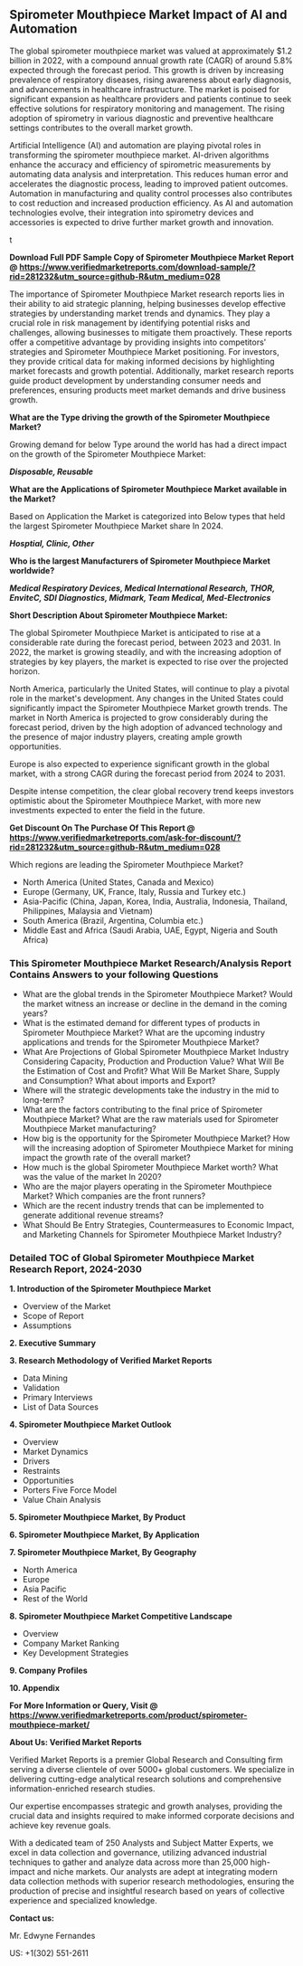<h2>Spirometer Mouthpiece Market Impact of AI and Automation</h2><p>The global spirometer mouthpiece market was valued at approximately $1.2 billion in 2022, with a compound annual growth rate (CAGR) of around 5.8% expected through the forecast period. This growth is driven by increasing prevalence of respiratory diseases, rising awareness about early diagnosis, and advancements in healthcare infrastructure. The market is poised for significant expansion as healthcare providers and patients continue to seek effective solutions for respiratory monitoring and management. The rising adoption of spirometry in various diagnostic and preventive healthcare settings contributes to the overall market growth.</p><p>Artificial Intelligence (AI) and automation are playing pivotal roles in transforming the spirometer mouthpiece market. AI-driven algorithms enhance the accuracy and efficiency of spirometric measurements by automating data analysis and interpretation. This reduces human error and accelerates the diagnostic process, leading to improved patient outcomes. Automation in manufacturing and quality control processes also contributes to cost reduction and increased production efficiency. As AI and automation technologies evolve, their integration into spirometry devices and accessories is expected to drive further market growth and innovation.</p>t</p><p id="" class=""><strong>Download Full PDF Sample Copy of Spirometer Mouthpiece Market Report @ <a href="https://www.verifiedmarketreports.com/download-sample/?rid=281232&utm_source=github-R&utm_medium=028" target="_blank">https://www.verifiedmarketreports.com/download-sample/?rid=281232&utm_source=github-R&utm_medium=028</a></strong></p><p>The importance of&nbsp;Spirometer Mouthpiece Market research reports lies in their ability to aid strategic planning, helping businesses develop effective strategies by understanding market trends and dynamics. They play a crucial role in risk management by identifying potential risks and challenges, allowing businesses to mitigate them proactively. These reports offer a competitive advantage by providing insights into competitors' strategies and Spirometer Mouthpiece Market positioning. For investors, they provide critical data for making informed decisions by highlighting market forecasts and growth potential. Additionally, market research reports guide product development by understanding consumer needs and preferences, ensuring products meet market demands and drive business growth.</p><p><strong>What are the&nbsp;Type driving the growth of the Spirometer Mouthpiece Market?</strong></p><p id="" class="">Growing demand for below Type around the world has had a direct impact on the growth of the Spirometer Mouthpiece Market:</p><em><strong>Disposable, Reusable</strong></em></p><strong>What are the&nbsp;Applications&nbsp;of Spirometer Mouthpiece Market available in the Market?</strong></p><p id="" class="">Based on Application the Market is categorized into Below types that held the largest Spirometer Mouthpiece Market share In 2024.</p><em><strong>Hosptial, Clinic, Other</strong></em></p><strong>Who is the largest Manufacturers of Spirometer Mouthpiece Market worldwide?</strong></p><p><em><strong>Medical Respiratory Devices, Medical International Research, THOR, EnviteC, SDI Diagnostics, Midmark, Team Medical, Med-Electronics</strong></em></p><p id="" class=""><strong>Short Description About Spirometer Mouthpiece Market:</strong></p><p>The global Spirometer Mouthpiece Market is anticipated to rise at a considerable rate during the forecast period, between 2023 and 2031. In 2022, the market is growing steadily, and with the increasing adoption of strategies by key players, the market is expected to rise over the projected horizon.</p><p>North America, particularly the United States, will continue to play a pivotal role in the market's development. Any changes in the United States could significantly impact the Spirometer Mouthpiece Market growth trends. The market in North America is projected to grow considerably during the forecast period, driven by the high adoption of advanced technology and the presence of major industry players, creating ample growth opportunities.</p><p>Europe is also expected to experience significant growth in the global market, with a strong CAGR during the forecast period from 2024 to 2031.</p><p>Despite intense competition, the clear global recovery trend keeps investors optimistic about the Spirometer Mouthpiece Market, with more new investments expected to enter the field in the future.</p><p id="" class=""><strong>Get Discount On The Purchase Of This Report @ <a href="https://www.verifiedmarketreports.com/ask-for-discount/?rid=281232&utm_source=github-R&utm_medium=028" target="_blank">https://www.verifiedmarketreports.com/ask-for-discount/?rid=281232&utm_source=github-R&utm_medium=028</a></strong></p>Which regions are leading the Spirometer Mouthpiece Market?</p><ul><li>North America (United States, Canada and Mexico)</li><li>Europe (Germany, UK, France, Italy, Russia and Turkey etc.)</li><li>Asia-Pacific (China, Japan, Korea, India, Australia, Indonesia, Thailand, Philippines, Malaysia and Vietnam)</li><li>South America (Brazil, Argentina, Columbia etc.)</li><li>Middle East and Africa (Saudi Arabia, UAE, Egypt, Nigeria and South Africa)</li></ul><h3 id="" class="">This Spirometer Mouthpiece Market Research/Analysis Report Contains Answers to your following Questions</h3><ul><li>What are the global trends in the Spirometer Mouthpiece Market? Would the market witness an increase or decline in the demand in the coming years?</li><li>What is the estimated demand for different types of products in Spirometer Mouthpiece Market? What are the upcoming industry applications and trends for the Spirometer Mouthpiece Market?</li><li>What Are Projections of Global Spirometer Mouthpiece Market Industry Considering Capacity, Production and Production Value? What Will Be the Estimation of Cost and Profit? What Will Be Market Share, Supply and Consumption? What about imports and Export?</li><li>Where will the strategic developments take the industry in the mid to long-term?</li><li>What are the factors contributing to the final price of Spirometer Mouthpiece Market? What are the raw materials used for Spirometer Mouthpiece Market manufacturing?</li><li>How big is the opportunity for the Spirometer Mouthpiece Market? How will the increasing adoption of Spirometer Mouthpiece Market for mining impact the growth rate of the overall market?</li><li>How much is the global Spirometer Mouthpiece Market worth? What was the value of the market In 2020?</li><li>Who are the major players operating in the Spirometer Mouthpiece Market? Which companies are the front runners?</li><li>Which are the recent industry trends that can be implemented to generate additional revenue streams?</li><li>What Should Be Entry Strategies, Countermeasures to Economic Impact, and Marketing Channels for Spirometer Mouthpiece Market Industry?</li></ul><h3 id="" class="">Detailed TOC of Global Spirometer Mouthpiece Market Research Report, 2024-2030</h3><p id="" class=""><strong>1. Introduction of the Spirometer Mouthpiece Market</strong></p><ul><li>Overview of the Market</li><li>Scope of Report</li><li>Assumptions</li></ul><p id="" class=""><strong>2. Executive Summary</strong></p><p id="" class=""><strong>3. Research Methodology of Verified Market Reports</strong></p><ul><li>Data Mining</li><li>Validation</li><li>Primary Interviews</li><li>List of Data Sources</li></ul><p id="" class=""><strong>4. Spirometer Mouthpiece Market Outlook</strong></p><ul><li>Overview</li><li>Market Dynamics</li><li>Drivers</li><li>Restraints</li><li>Opportunities</li><li>Porters Five Force Model</li><li>Value Chain Analysis</li></ul><p id="" class=""><strong>5. Spirometer Mouthpiece Market, By Product</strong></p><p id="" class=""><strong>6. Spirometer Mouthpiece Market, By Application</strong></p><p id="" class=""><strong>7. Spirometer Mouthpiece Market, By Geography</strong></p><ul><li>North America</li><li>Europe</li><li>Asia Pacific</li><li>Rest of the World</li></ul><p id="" class=""><strong>8. Spirometer Mouthpiece Market Competitive Landscape</strong></p><ul><li>Overview</li><li>Company Market Ranking</li><li>Key Development Strategies</li></ul><p id="" class=""><strong>9. Company Profiles</strong></p><p id="" class=""><strong>10. Appendix</strong></p><p id="" class=""><strong>For More Information or Query, Visit @ <a href="https://www.verifiedmarketreports.com/product/spirometer-mouthpiece-market/" target="_blank">https://www.verifiedmarketreports.com/product/spirometer-mouthpiece-market/</a></strong></p><p id="" class=""><strong>About Us: Verified Market Reports</strong></p><p id="" class="">Verified Market Reports is a premier Global Research and Consulting firm serving a diverse clientele of over 5000+ global customers. We specialize in delivering cutting-edge analytical research solutions and comprehensive information-enriched research studies.</p><p id="" class="">Our expertise encompasses strategic and growth analyses, providing the crucial data and insights required to make informed corporate decisions and achieve key revenue goals.</p><p id="" class="">With a dedicated team of 250 Analysts and Subject Matter Experts, we excel in data collection and governance, utilizing advanced industrial techniques to gather and analyze data across more than 25,000 high-impact and niche markets. Our analysts are adept at integrating modern data collection methods with superior research methodologies, ensuring the production of precise and insightful research based on years of collective experience and specialized knowledge.</p><p id="" class=""><strong>Contact us:</strong></p><p id="" class="">Mr. Edwyne Fernandes</p><p id="" class="">US: +1(302) 551-2611</p>